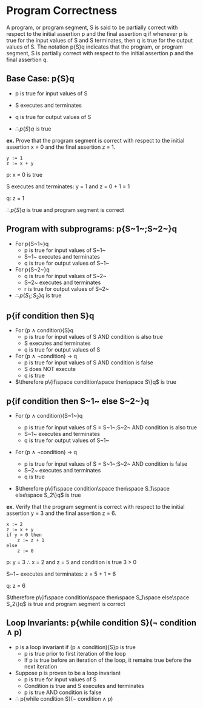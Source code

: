 # Program Correctness

A program, or program segment, S is said to be partially correct with respect to the initial assertion p and the final assertion q if whenever p is true for the input values of S and S terminates, then q is true for the output values of S. The notation p{S}q indicates that the program, or program segment, S is partially correct with respect to the initial assertion p and the final assertion q.

## Base Case: p{S}q

* p is true for input values of S

* S executes and terminates

* q is true for output values of S

* $\therefore p\{S\}q$ is true

  

**ex.** Prove that the program segment is correct with respect to the initial assertion x = 0 and the final assertion z = 1.

```
y := 1
z := x + y
```

p: x = 0 is true

S executes and terminates: y = 1 and z = 0 + 1 = 1

q: z = 1

$\therefore p\{S\}q$ is true and program segment is correct

## Program with subprograms: p\{S~1~;S~2~}q​

* For p{S~1~}q
  * p is true for input values of S~1~
  * S~1~ executes and terminates
  * q is true for output values of S~1~
* For p{S~2~}q
  * q is true for input values of S~2~
  * S~2~ executes and terminates
  * r is true for output values of S~2~
* $\therefore p\{S_1;S_2\}q$ is true

## p{if condition then S}q

* For (p ∧ condition){S}q
  * p is true for input values of S AND condition is also true
  * S executes and terminates
  * q is true for output values of S
* For (p ∧ ¬condition) → q
  * p is true for input values of S AND condition is false
  * S does NOT execute
  * q is true
* $\therefore p\{if\space condition\space then\space S\}q$ is true

## p{if condition then S~1~ else S~2~}q

* For (p ∧ condition){S~1~}q

  * p is true for input values of S = S~1~;S~2~ AND condition is also true
  * S~1~ executes and terminates
  * q is true for output values of S~1~

* For (p ∧ ¬condition) → q

  * p is true for input values of S = S~1~;S~2~ AND condition is false
  * S~2~ executes and terminates
  * q is true

* $\therefore p\{if\space condition\space then\space S_1\space else\space S_2\}q$ is true

  

**ex**. Verify that the program segment is correct with respect to the initial assertion y = 3 and the final assertion z = 6.

```
x := 2
z := x + y
if y > 0 then
	z := z + 1
else
	z := 0
```

p: y = 3 $\therefore$ x = 2 and z = 5 and condition is true 3 > 0

S~1~ executes and terminates: z = 5 + 1 = 6

q: z = 6

$\therefore p\{if\space condition\space then\space S_1\space else\space S_2\}q$ is true and program segment is correct

## Loop Invariants: p{while condition S}(¬ condition ∧ p)

* p is a loop invariant if  (p ∧ condition){S}p is true
  * p is true prior to first iteration of the loop
  * If p is true before an iteration of the loop, it remains true before the next iteration
* Suppose p is proven to be a loop invariant
  * p is true for input values of S
  * Condition is true and S executes and terminates
  * p is true AND condition is false
* $\therefore$ p{while condition S}(¬ condition ∧ p)